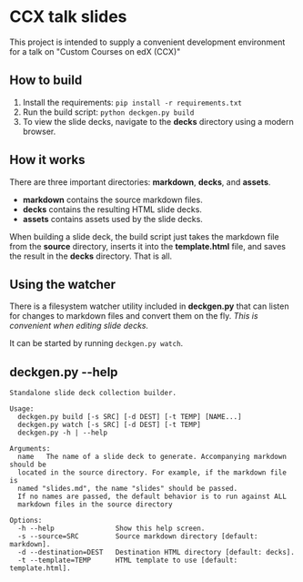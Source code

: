 CCX talk slides
=============================
This project is intended to supply a convenient development environment for a 
talk on "Custom Courses on edX (CCX)"


How to build
------------
1. Install the requirements: `pip install -r requirements.txt`
2. Run the build script: `python deckgen.py build`
3. To view the slide decks, navigate to the **decks** directory using a modern
   browser.


How it works
------------
There are three important directories: **markdown**, **decks**, and **assets**.

- **markdown** contains the source markdown files.
- **decks** contains the resulting HTML slide decks.
- **assets** contains assets used by the slide decks.

When building a slide deck, the build script just takes the markdown file from
the **source** directory, inserts it into the **template.html** file, and saves
the result in the **decks** directory. That is all.


Using the watcher
-----------------
There is a filesystem watcher utility included in **deckgen.py** that can listen
for changes to markdown files and convert them on the fly. *This is convenient
when editing slide decks.*

It can be started by running `deckgen.py watch`.


deckgen.py --help
-----------------
```
Standalone slide deck collection builder.

Usage:
  deckgen.py build [-s SRC] [-d DEST] [-t TEMP] [NAME...]
  deckgen.py watch [-s SRC] [-d DEST] [-t TEMP]
  deckgen.py -h | --help

Arguments:
  name   The name of a slide deck to generate. Accompanying markdown should be
  located in the source directory. For example, if the markdown file is
  named "slides.md", the name "slides" should be passed.
  If no names are passed, the default behavior is to run against ALL
  markdown files in the source directory

Options:
  -h --help               Show this help screen.
  -s --source=SRC         Source markdown directory [default: markdown].
  -d --destination=DEST   Destination HTML directory [default: decks].
  -t --template=TEMP      HTML template to use [default: template.html].
```
